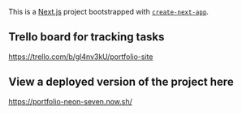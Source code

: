 This is a [Next.js](https://nextjs.org/) project bootstrapped with [`create-next-app`](https://github.com/zeit/next.js/tree/canary/packages/create-next-app).

## Trello board for tracking tasks

https://trello.com/b/gl4nv3kU/portfolio-site


## View a deployed version of the project here

https://portfolio-neon-seven.now.sh/
